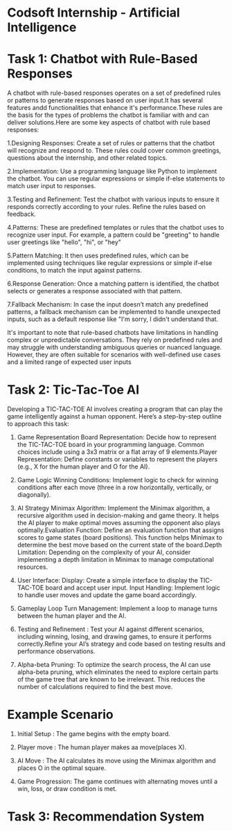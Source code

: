 # Codsoft Internship - Artificial Intelligence 
# Task 1: Chatbot with Rule-Based Responses
 A chatbot with rule-based responses operates on a set of predefined rules or patterns to generate responses based on user input.It has several features andd functionalities that enhance it's performance.These rules are the basis for the types of problems the chatbot is familiar with and can deliver solutions.Here are some key aspects of chatbot with rule based responses:
 
1.Designing Responses: Create a set of rules or patterns that the chatbot will recognize and respond to. These rules could cover common greetings, questions about the internship, and other related topics.

2.Implementation: Use a programming language like Python to implement the chatbot. You can use regular expressions or simple if-else statements to match user input to responses.

3.Testing and Refinement: Test the chatbot with various inputs to ensure it responds correctly according to your rules. Refine the rules based on feedback.

4.Patterns: These are predefined templates or rules that the chatbot uses to recognize user input. For example, a pattern could be "greeting" to handle user greetings like "hello", "hi", or "hey"

5.Pattern Matching: It then uses predefined rules, which can be implemented using techniques like regular expressions or simple if-else conditions, to match the input against patterns.

6.Response Generation: Once a matching pattern is identified, the chatbot selects or generates a response associated with that pattern.

7.Fallback Mechanism: In case the input doesn’t match any predefined patterns, a fallback mechanism can be implemented to handle unexpected inputs, such as a default response like "I'm sorry, I didn't understand that.

It's important to note that rule-based chatbots have limitations in handling complex or unpredictable conversations. They rely on predefined rules and may struggle with understanding ambiguous queries or nuanced language. However, they are often suitable for scenarios with well-defined use cases and a limited range of expected user inputs

# Task 2: Tic-Tac-Toe AI
Developing a TIC-TAC-TOE AI involves creating a program that can play the game intelligently against a human opponent. Here’s a step-by-step outline to approach this task:

1. Game Representation
Board Representation: Decide how to represent the TIC-TAC-TOE board in your programming language. Common choices include using a 3x3 matrix or a flat array of 9 elements.Player Representation: Define constants or variables to represent the players (e.g., X for the human player and O for the AI).

2. Game Logic
Winning Conditions: Implement logic to check for winning conditions after each move (three in a row horizontally, vertically, or diagonally).

3. AI Strategy
Minimax Algorithm: Implement the Minimax algorithm, a recursive algorithm used in decision-making and game theory. It helps the AI player to make optimal moves assuming the opponent also plays optimally.Evaluation Function: Define an evaluation function that assigns scores to game states (board positions). This function helps Minimax to determine the best move based on the current state of the board.Depth Limitation: Depending on the complexity of your AI, consider implementing a depth limitation in Minimax to manage computational resources.

4. User Interface: Display: Create a simple interface to display the TIC-TAC-TOE board and accept user input.
Input Handling: Implement logic to handle user moves and update the game board accordingly.

5. Gameplay Loop
Turn Management: Implement a loop to manage turns between the human player and the AI.

6. Testing and Refinement : Test your AI against different scenarios, including winning, losing, and drawing games, to ensure it performs correctly.Refine your AI’s strategy and code based on testing results and performance observations.

7. Alpha-beta Pruning: To optimize the search process, the AI can use alpha-beta pruning, which eliminates the need to explore certain parts of the game tree that are known to be irrelevant. This reduces the number of calculations required to find the best move.

# Example Scenario
1. Initial Setup : The game begins with the empty board.

2. Player move : The human player makes aa move(places X).

3. AI Move : The AI calculates its move using the Minimax algorithm and places O in the optimal square.

4. Game Progression: The game continues with alternating moves until a win, loss, or draw condition is met.


# Task 3: Recommendation System
